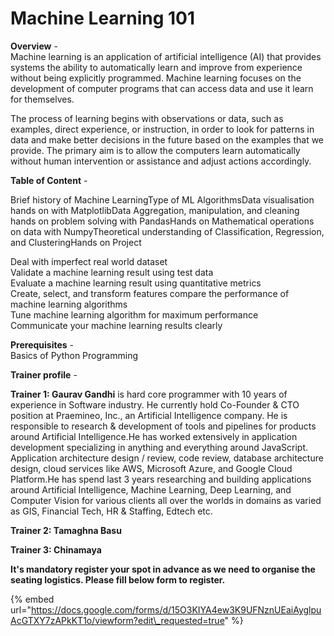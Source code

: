 # Machine Learning 101

**Overview** -  
Machine learning is an application of artificial intelligence \(AI\) that provides systems the ability to automatically learn and improve from experience without being explicitly programmed. Machine learning focuses on the development of computer programs that can access data and use it learn for themselves.             

The process of learning begins with observations or data, such as examples, direct experience, or instruction, in order to look for patterns in data and make better decisions in the future based on the examples that we provide. The primary aim is to allow the computers learn automatically without human intervention or assistance and adjust actions accordingly.  
  
**Table of Content** -   
  
Brief history of Machine LearningType of ML AlgorithmsData visualisation hands on with MatplotlibData Aggregation, manipulation, and cleaning hands on problem solving with PandasHands on Mathematical operations on data with NumpyTheoretical understanding of Classification, Regression, and ClusteringHands on Project          

Deal with imperfect real world dataset  
Validate a machine learning result using test data  
Evaluate a machine learning result using quantitative metrics  
Create, select, and transform features compare the performance of machine learning algorithms  
Tune machine learning algorithm for maximum performance  
Communicate your machine learning results clearly  
  
**Prerequisites** -  
Basics of Python Programming  
  
**Trainer profile** - 

**Trainer 1: Gaurav Gandhi** is hard core programmer with 10 years of experience in Software industry. He currently hold Co-Founder & CTO position at Praemineo, Inc., an Artificial Intelligence company. He is responsible to research & development of tools and pipelines for products around Artificial Intelligence.He has worked extensively in application development specializing in anything and everything around JavaScript. Application architecture design / review, code review, database architecture design, cloud services like AWS, Microsoft Azure, and Google Cloud Platform.He has spend last 3 years researching and building applications around Artificial Intelligence, Machine Learning, Deep Learning, and Computer Vision for various clients all over the worlds in domains as varied as GIS, Financial Tech, HR & Staffing, Edtech etc.  


**Trainer 2: Tamaghna Basu**

**Trainer 3: Chinamaya**

**It's mandatory register your spot in advance as we need to organise the seating logistics. Please fill below form to register.**

{% embed url="https://docs.google.com/forms/d/15O3KIYA4ew3K9UFNznUEaiAyglpuAcGTXY7zAPkKT1o/viewform?edit\_requested=true" %}

